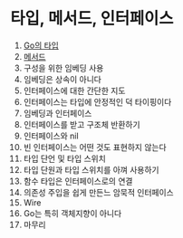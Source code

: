 # 타입, 메서드, 인터페이스

1. [Go의 타입](7.1.md)
2. [메서드](7.2.md)
3. 구성을 위한 임베딩 사용
4. 임베딩은 상속이 아니다
5. 인터페이스에 대한 간단한 지도
6. 인터페이스는 타입에 안정적인 덕 타이핑이다
7. 임베딩과 인터페이스
8. 인터페이스를 받고 구조체 반환하기
9. 인터페이스와 nil
10. 빈 인터페이스는 어떤 것도 표현하지 않는다
11. 타입 단언 및 타입 스위치
12. 타입 단원과 타입 스위치를 아껴 사용하기
13. 함수 타입은 인터페이스로의 연결
14. 의존성 주입을 쉽게 만든느 암묵적 인터페이스
15. Wire
16. Go는 특히 객체지향이 아니다
17. 마무리